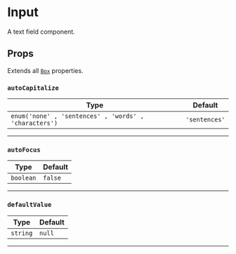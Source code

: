# Input

A text field component.

## Props

Extends all [`Box`](Box.md) properties.

### `autoCapitalize`

| Type                                                  | Default       |
|-------------------------------------------------------|---------------|
| `enum('none' , 'sentences' , 'words' , 'characters')` | `'sentences'` |

---

### `autoFocus`

| Type      | Default |
|-----------|---------|
| `boolean` | `false` |

---

### `defaultValue`

| Type     | Default |
|----------|---------|
| `string` | `null`  |

---
